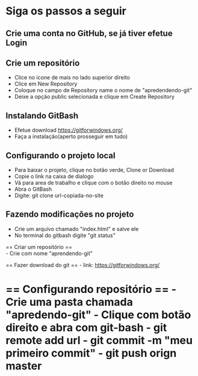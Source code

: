# Siga os passos a seguir


## Crie uma conta no GitHub, se já tiver efetue Login

## Crie um repositório 
- Clice no icone de mais no lado superior direito
- Clice em New Repository
- Coloque no campo de Repository name o nome de "apredendendo-git"
- Deixe a opção public selecionada e clique em Create Repository


## Instalando GitBash
- Efetue download https://gitforwindows.org/
- Faça a instalação(aperto prosseguir em tudo)

## Configurando o projeto local
- Para baixar o projeto, clique no botão verde, Clone or Download
- Copie o link na caixa de dialogo
- Vá para area de trabalho e clique com o botão direito no mouse
- Abra o GitBash
- Digite: git clone url-copiada-no-site

## Fazendo modificações no projeto
- Crie um arquivo chamado "index.html" e salve ele
- No terminal do gitbash digite "git status"



== Criar um repositório ==  
	- Crie com nome "aprendendo-git"

== Fazer download do git ==
	- link: https://gitforwindows.org/

== Configurando repositório ==
 	- Crie uma pasta chamada "apredendo-git"
 	- Clique com botão direito e abra com git-bash
 	- git remote add url
 	- git commit -m "meu primeiro commit"
 	- git push orign master 
== 
